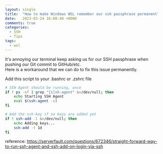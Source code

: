 ```yaml
---
layout: single
title:  "How to make Windows WSL remember our ssh passphrase permanently"
date:   2023-03-24 16:08:40 +0000
comments: true
categories:
  - SSH
  - Tips
tags:
  - wsl
---
```


It's annoying our terminal keep asking us for our SSH passphrase when pushing our Git commit to GitHub/etc.  
Here is a workaround that we can do to fix this issue permanently.

Add this script to your .bashrc or .zshrc file


```bash
# SSH Agent should be running, once
if ! ps -ef | grep "[s]sh-agent" &>/dev/null; then
    echo Starting SSH Agent
    eval $(ssh-agent -s)
fi

# Add the ssh-key if no keys are added yet
if ! ssh-add -l &>/dev/null; then
    echo Adding keys...
    ssh-add -t 1d
fi
```

reference: https://serverfault.com/questions/672346/straight-forward-way-to-run-ssh-agent-and-ssh-add-on-login-via-ssh